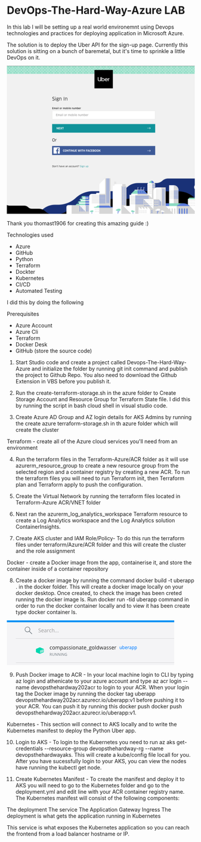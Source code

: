 # DevOps-The-Hard-Way-Azure LAB 

In this lab I will be setting up a real world environemnt using Devops technologies and practices for deploying application in Microsoft Azure. 

The solution is to deploy the Uber API for the sign-up page. Currently this solution is sitting on a bunch of baremetal, but it's time to sprinkle a little DevOps on it.

![](images/uber.png)

Thank you thomast1906 for creating this amazing guide :) 

Technologies used 

- Azure 
- GitHub
- Python
- Terraform
- Dockter 
- Kubernetes
- CI/CD
- Automated Testing 

I did this by doing the following 

Prerequisites

- Azure Account 
- Azure Cli 
- Terraform 
- Docker Desk 
- GitHub (store the source code)

1) Start Studio code and create a project called Devops-The-Hard-Way-Azure and initialize the folder by running git init command and publish the project to Github Repo. You also need to download the Github Extension in VBS before you publish it.  

2) Run the create-terraform-storage.sh in the azure folder to Create Storage Account and Resource Group for Terraform State file. I did this by running the script in bash cloud shell in visual studio code.

3) Create Azure AD Group  and AZ login details for AKS Admins by running the create azure terraform-storage.sh in th azure folder which will create the cluster 

Terraform - create all of the Azure cloud services you'll need from an environment

4) Run the terraform files in the Terraform-Azure/ACR folder as it will use azurerm_resource_group to create a new resource group from the selected region and a container registry by creating a new ACR. To run the terraform files you will need to run Terraform init, then Terraform plan and Terraform apply to push the configuration. 

5) Create the Virtual Network by running the terraform files located in Terraform-Azure ACR/VNET folder 

6) Next ran the azurerm_log_analytics_workspace Terraform resource to create a Log Analytics workspace and  the Log Analytics solution ContainerInsights.

7) Create AKS cluster and IAM Role/Policy- To do this run the terraform files under terraform/Azure/ACR folder and this will create the cluster and the role assignment 

Docker - create a Docker image from the app, containerise it, and store the container inside of a container repository

8) Create a docker image by running the command docker build -t uberapp . in the docker folder. This will create a docker image locally on your docker desktop. Once created, to check the image has been creted running the docker image ls. Run docker run -tid uberapp command in order to run the docker container locally and to view it has been create type docker container ls. 

  ![](images/DockerRunning.png)

9) Push Docker image to ACR - In your local machine login to CLI by typing az login and athenicate to your azure account and type  az acr login --name devopsthehardway202acr to login to your ACR. When your login tag the Docker image by running the docker tag uberapp devopsthehardway202acr.azurecr.io/uberapp:v1 before pushing it to your ACR. You can push it by running this docker push docker push devopsthehardway202acr.azurecr.io/uberapp:v1.  

Kubernetes - This section will connect to AKS locally and to write the Kubernetes manifest to deploy the Python Uber app.

10) Login to AKS - To login to the Kubernetes you need to run az aks get-credentials --resource-group devopsthehardway-rg --name devopsthehardwayaks. This will create a kube/config file locall for you.  After you have sucessfully login to your AKS, you can view the nodes have running the kubectl get node. 

11) Create Kubernetes Manifest - To create the manifest and deploy it to AKS you will need to go to the Kubernetes folder and go to the deployment.yml and edit line with your ACR container registry name.  The Kubernetes manifest will consist of the following components:

The deployment
The service
The Application Gateway Ingress
The deployment is what gets the application running in Kubernetes

This service is what exposes the Kubernetes application so you can reach the frontend from a load balancer hostname or IP.



